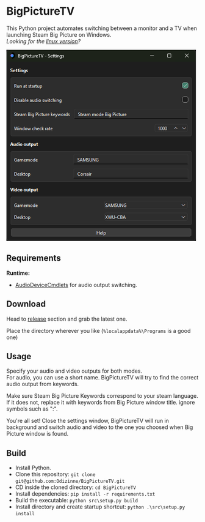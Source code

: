 # BigPictureTV

This Python project automates switching between a monitor and a TV when launching Steam Big Picture on Windows.  
*Looking for the [linux version](https://github.com/Odizinne/BigpictureTV-Linux)?*

![image](assets/screenshot.png)

## Requirements

**Runtime:**
- [AudioDeviceCmdlets](https://github.com/frgnca/AudioDeviceCmdlets) for audio output switching.
 
## Download

Head to [release](https://github.com/Odizinne/BigPictureTV/releases/latest) section and grab the latest one.

Place the directory wherever you like (`%localappdata%\Programs` is a good one)

## Usage

Specify your audio and video outputs for both modes.  
For audio, you can use a short name. BigPictureTV will try to find the correct audio output from keywords.

Make sure Steam Big Picture Keywords correspond to your steam language.  
If it does not, replace it with keywords from Big Picture window title. ignore symbols such as ":".

You're all set! Close the settings window, BigPictureTV will run in background and switch audio and video to the one you choosed when Big Picture window is found.

## Build

- Install Python.
- Clone this repository: `git clone git@github.com:Odizinne/BigPictureTV.git`<br/>
- CD inside the cloned directory: `cd BigPictureTV`<br/>
- Install dependencies: `pip install -r requirements.txt`
- Build the executable: `python src\setup.py build`<br/>
- Install directory and create startup shortcut: `python .\src\setup.py install`
